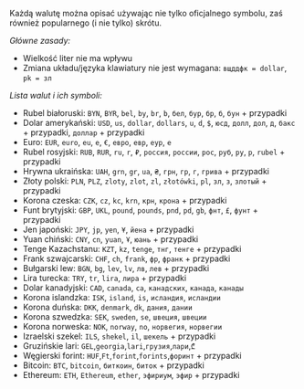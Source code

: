 Każdą walutę można opisać używając nie tylko oficjalnego symbolu, zaś również popularnego (i nie tylko) skrótu.

*Główne zasady:*
- Wielkość liter nie ma wpływu
- Zmiana układu/języka klawiatury nie jest wymagana: `вщддфк = dollar`, `pk = зл`

*Lista walut i ich symboli:*
- Rubel białoruski:
`BYN`, `BYR`, `bel`, `by`, `br`, `b`, `бел`, `бур`, `бр`, `б`, `бун` + przypadki
- Dolar amerykański:
`USD`, `us`, `dollar`, `dollars`, `u`, `d`, `$`, `юсд`, `долл`, `дол`, `д`, `бакс` + przypadki, `доллар` + przypadki
- Euro:
`EUR`, `euro`, `eu`, `e`, `€`, `евро`, `евр`, `еур`, `е`
- Rubel rosyjski:
`RUB`, `RUR`, `ru`, `r`, `₽`, `россия`, `россии`, `рос`, `руб`, `ру`, `р`, `rubel` + przypadki
- Hrywna ukraińska:
`UAH`, `grn`, `gr`, `ua`, `₴`, `грн`, `гр`, `г`, `грива` + przypadki
- Złoty polski:
`PLN`, `PLZ`, `zloty`, `zlot`, `zl`, `złotówki`, `pl`, `зл`, `з`, `злотый` + przypadki
- Korona czeska:
`CZK`, `cz`, `kc`, `krn`, `крн`, `крона` + przypadki
- Funt brytyjski:
`GBP`, `UKL`, `pound`, `pounds`, `pnd`, `pd`, `gb`, `фнт`, `£`, `фунт` + przypadki
- Jen japoński:
`JPY`, `jp`, `yen`, `¥`, `йена` + przypadki
- Yuan chiński:
`CNY`, `cn`, `yuan`, `Ұ`, `юань` + przypadki
- Tenge Kazachstanu:
`KZT`, `kz`, `tenge`, `тнг`, `тенге` + przypadki
- Frank szwajcarski:
`CHF`, `ch`, `frank`, `фр`, `франк` + przypadki
- Bułgarski lew:
`BGN`, `bg`, `lev`, `lv`, `лв`, `лев` + przypadki
- Lira turecka:
`TRY`, `tr`, `lira`, `лира` + przypadki
- Dolar kanadyjski:
`CAD`, `canada`, `ca`, `канадских`, `канада`, `канады`
- Korona islandzka:
`ISK`, `island`, `is`, `исландия`, `исландии`
- Korona duńska: 
`DKK`, `denmark`, `dk`, `дания`, `дании`
- Korona szwedzka: 
`SEK`, `sweden`, `se`, `швеция`, `швеции`
- Korona norweska:
`NOK`, `norway`, `no`, `норвегия`, `норвегии`
- Izraelski szekel:
`ILS`, `shekel`, `il`, `шекель` + przypadki
- Gruzińskie lari:
`GEL`,`georgia`,`lari`,`грузия`,`лари`,`₾`
- Węgierski forint:
`HUF`,`Ft`,`forint`,`forints`,`форинт` + przypadki
- Bitcoin:
`BTC`, `bitcoin`, `биткоин`, `биток` + przypadki
- Ethereum:
`ETH`, `Ethereum`, `ether`, `эфириум`, `эфир` + przypadki